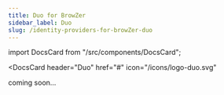 ```yaml
---
title: Duo for BrowZer
sidebar_label: Duo
slug: /identity-providers-for-browZer-duo
---
```


import DocsCard from "/src/components/DocsCard";

<head>
  <title>Duo for OpenZiti BrowZer</title>
  <meta
    name="description"
    content="How to set up Duo for OpenZiti BrowZer."
  />
</head>

<DocsCard 
  header="Duo" 
  href="#" 
  icon="/icons/logo-duo.svg" 
  >
</DocsCard>

coming soon...
